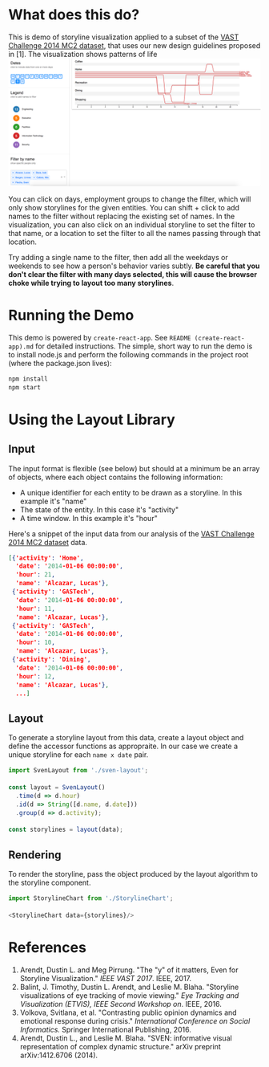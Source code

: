 # What does this do?
This is demo of storyline visualization applied to a subset of the [VAST Challenge 2014 MC2 dataset](http://www.vacommunity.org/VAST+Challenge+2014%3A+Mini-Challenge+2), that uses our new design guidelines proposed in [1].
The visualization shows patterns of life 
![Storyline visualization of patterns of life in the VAST Challenge 2014 MC2 dataset](./sven-demo-screenshot.png)

You can click on days, employment groups to change the filter, which will only show storylines for the given entities. You can shift + click to add names to the filter without replacing the existing set of names. In the visualization, you can also click on an individual storyline to set the filter to that name, or a location to set the filter to all the names passing through that location.

Try adding a single name to the filter, then add all the weekdays or weekends to see how a person's behavior varies subtly. **Be careful that you don't clear the filter with many days selected, this will cause the browser choke while trying to layout too many storylines**.

# Running the Demo
This demo is powered by `create-react-app`. See `README (create-react-app).md` for detailed instructions. The simple, short way to run the demo is to install node.js and perform the following commands in the project root (where the package.json lives):

```js
npm install
npm start
```

# Using the Layout Library
## Input
The input format is flexible (see below) but should at a minimum be an array of objects, where each object contains the following information:
* A unique identifier for each entity to be drawn as a storyline. In this example it's "name"
* The state of the entity. In this case it's "activity" 
* A time window. In this example it's "hour"

Here's a snippet of the input data from our analysis of the [VAST Challenge 2014 MC2 dataset](http://www.vacommunity.org/VAST+Challenge+2014%3A+Mini-Challenge+2) data.

```json
[{'activity': 'Home',
  'date': '2014-01-06 00:00:00',
  'hour': 21,
  'name': 'Alcazar, Lucas'},
 {'activity': 'GASTech',
  'date': '2014-01-06 00:00:00',
  'hour': 11,
  'name': 'Alcazar, Lucas'},
 {'activity': 'GASTech',
  'date': '2014-01-06 00:00:00',
  'hour': 10,
  'name': 'Alcazar, Lucas'},
 {'activity': 'Dining',
  'date': '2014-01-06 00:00:00',
  'hour': 12,
  'name': 'Alcazar, Lucas'},
  ...]
```
## Layout
To generate a storyline layout from this data, create a layout object and define the accessor functions as appropraite. In our case we create a unique storyline for each `name x date` pair.

```js
import SvenLayout from './sven-layout';

const layout = SvenLayout()
  .time(d => d.hour)
  .id(d => String([d.name, d.date]))
  .group(d => d.activity);
  
const storylines = layout(data);
```

## Rendering
To render the storyline, pass the object produced by the layout algorithm to the storyline component.

```js
import StorylineChart from './StorylineChart';

<StorylineChart data={storylines}/>
```

# References
1. Arendt, Dustin L. and Meg Pirrung. "The "y" of it matters, Even for Storyline Visualization." _IEEE VAST 2017_. IEEE, 2017.
1. Balint, J. Timothy, Dustin L. Arendt, and Leslie M. Blaha. "Storyline visualizations of eye tracking of movie viewing." _Eye Tracking and Visualization (ETVIS), IEEE Second Workshop on_. IEEE, 2016.
1. Volkova, Svitlana, et al. "Contrasting public opinion dynamics and emotional response during crisis." _International Conference on Social Informatics._ Springer International Publishing, 2016.
1. Arendt, Dustin L., and Leslie M. Blaha. "SVEN: informative visual representation of complex dynamic structure." arXiv preprint arXiv:1412.6706 (2014).
